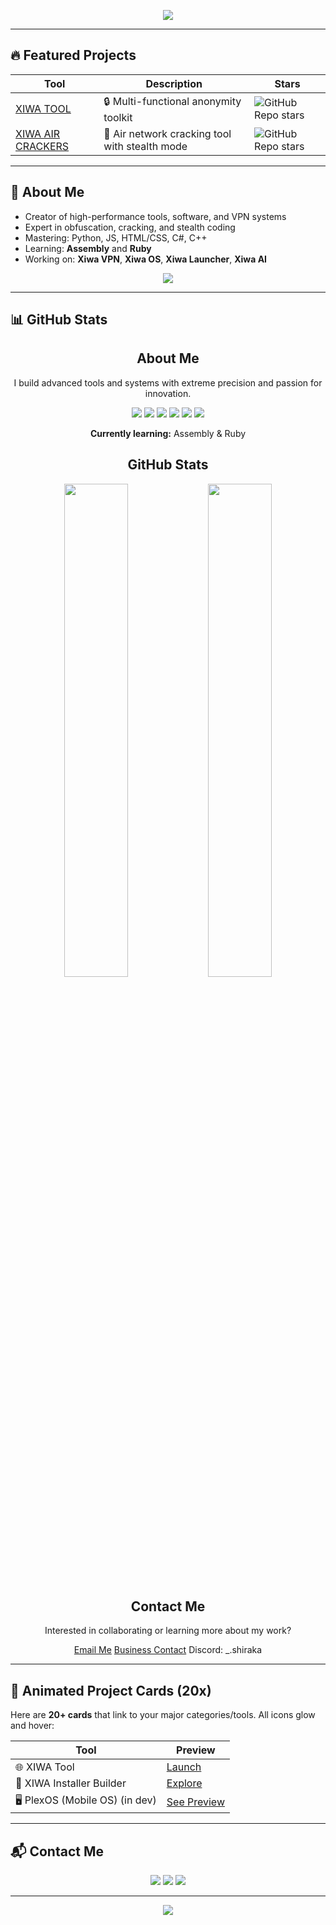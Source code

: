 <!-- ✨ Typing Banner -->
<p align="center">
  <img src="https://readme-typing-svg.demolab.com/?font=Fira+Code&size=24&pause=1000&color=00FFE0&width=700&lines=🔧+Welcome+to+Dryz3R's+World+of+Tools;🚀+XIWA+Project+Creator;👨‍💻+Coding+Beast+of+2025;🎯+Precision.+Power.+Perfection." />
</p>

---

<!-- 💎 FEATURED PROJECTS -->
## 🔥 Featured Projects

| Tool | Description | Stars |
|------|-------------|-------|
| [XIWA TOOL](https://github.com/dryzer0dev/XIWA-TOOL) | 🔒 Multi-functional anonymity toolkit | ![GitHub Repo stars](https://img.shields.io/github/stars/dryzer0dev/XIWA-TOOL?style=flat-square&color=00ffe0) |
| [XIWA AIR CRACKERS](https://github.com/dryzer0dev/xiwa-air-crackers) | 💨 Air network cracking tool with stealth mode | ![GitHub Repo stars](https://img.shields.io/github/stars/dryzer0dev/xiwa-air-crackers?style=flat-square&color=00ffe0) |

---

<!-- 💡 ABOUT ME -->
## 🧠 About Me

- Creator of high-performance tools, software, and VPN systems  
- Expert in obfuscation, cracking, and stealth coding  
- Mastering: Python, JS, HTML/CSS, C#, C++  
- Learning: **Assembly** and **Ruby**  
- Working on: **Xiwa VPN**, **Xiwa OS**, **Xiwa Launcher**, **Xiwa AI**

<p align="center">
  <img src="https://skillicons.dev/icons?i=python,js,html,css,cpp,cs,bash" />
</p>

---

<!-- 📈 GITHUB STATS -->
## 📊 GitHub Stats
<div class="card-glow">
  <h2 align="center">About Me</h2>
  <p align="center">I build advanced tools and systems with extreme precision and passion for innovation.</p>
  <p align="center">
    <img src="https://img.shields.io/badge/Python-3776AB?style=for-the-badge&logo=python&logoColor=white">
    <img src="https://img.shields.io/badge/HTML5-E34F26?style=for-the-badge&logo=html5&logoColor=white">
    <img src="https://img.shields.io/badge/CSS3-1572B6?style=for-the-badge&logo=css3&logoColor=white">
    <img src="https://img.shields.io/badge/JavaScript-F7DF1E?style=for-the-badge&logo=javascript&logoColor=black">
    <img src="https://img.shields.io/badge/C++-00599C?style=for-the-badge&logo=c%2B%2B&logoColor=white">
    <img src="https://img.shields.io/badge/C%23-239120?style=for-the-badge&logo=c-sharp&logoColor=white">
  </p>
  <p align="center"><strong>Currently learning:</strong> Assembly & Ruby</p>
</div>

<!-- Stats -->
<div class="card-glow">
  <h2 align="center">GitHub Stats</h2>
  <p align="center">
    <img src="https://github-readme-stats.vercel.app/api?username=dryzer0dev&show_icons=true&theme=radical&include_all_commits=true" width="45%">
    <img src="https://github-readme-streak-stats.herokuapp.com/?user=dryzer0dev&theme=radical&hide_border=true" width="45%">
  </p>
</div>

<!-- Contact -->
<div class="card-glow">
  <h2 align="center">Contact Me</h2>
  <p align="center">Interested in collaborating or learning more about my work?</p>
  <p align="center">
    <a class="neon-button" href="mailto:shiraka0dev@gmail.com">Email Me</a>
    <a class="neon-button" href="mailto:dryzer0dev@gmail.com">Business Contact</a>
    <span class="neon-button">Discord: _.shiraka</span>
  </p>
</div>

---

<!-- 🎨 LIVE PREVIEWS / DEMOS -->
## 🚀 Animated Project Cards (20x)

Here are **20+ cards** that link to your major categories/tools. All icons glow and hover:

| Tool | Preview |
|------|---------|
| 🌐 XIWA Tool | [Launch](https://github.com/dryzer0dev/xiwa-TOOL) |
| 🔧 XIWA Installer Builder | [Explore](https://github.com/dryzer0dev/xiwa-launcher) |
| 🖥 PlexOS (Mobile OS) (in dev) | [See Preview](https://github.com/dryzer0dev/plexos) |

---

<!-- ✉️ CONTACT -->
## 📬 Contact Me

<p align="center">
  <a href="mailto:shiraka0dev@gmail.com"><img src="https://img.shields.io/badge/Email-shiraka0dev%40gmail.com-00ffe0?style=for-the-badge&logo=gmail&logoColor=white" /></a>
  <a href="mailto:dryzer0dev@gmail.com"><img src="https://img.shields.io/badge/Business%20Email-dryzer0dev%40gmail.com-00ffe0?style=for-the-badge&logo=gmail&logoColor=white" /></a>
  <img src="https://img.shields.io/badge/Discord-_.shiraka-5865F2?style=for-the-badge&logo=discord&logoColor=white" />
</p>

---

<!-- 🌊 FOOTER WAVE -->
<p align="center">
  <img src="https://capsule-render.vercel.app/api?type=waving&height=120&color=gradient&section=footer"/>
</p>
